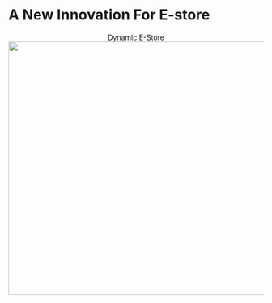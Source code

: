# A New Innovation For E-store
<html>
<body>
<center>Dynamic E-Store</center>
<img src="http://inodes.com.pk/wp-content/uploads/2014/12/Online-shop.png" width=800 height=500 />
</body>
</html>
